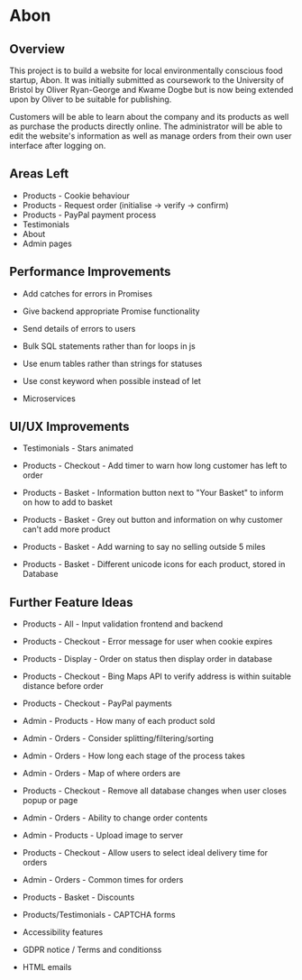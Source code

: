 # Abon

## Overview
This project is to build a website for local environmentally conscious food startup, Abon. It was initially submitted as coursework to the University of Bristol by Oliver Ryan-George and Kwame Dogbe but is now being extended upon by Oliver to be suitable for publishing.

Customers will be able to learn about the company and its products as well as purchase the products directly online. The administrator will be able to edit the website's information as well as manage orders from their own user interface after logging on.

## Areas Left
* Products - Cookie behaviour
* Products - Request order (initialise -> verify -> confirm)
* Products - PayPal payment process
* Testimonials
* About
* Admin pages

## Performance Improvements
* Add catches for errors in Promises
* Give backend appropriate Promise functionality
* Send details of errors to users

* Bulk SQL statements rather than for loops in js
* Use enum tables rather than strings for statuses
* Use const keyword when possible instead of let
* Microservices

## UI/UX Improvements
* Testimonials - Stars animated

* Products - Checkout - Add timer to warn how long customer has left to order
* Products - Basket - Information button next to "Your Basket" to inform on how to add to basket
* Products - Basket - Grey out button and information on  why customer can't add more product
* Products - Basket - Add warning to say no selling outside 5 miles
* Products - Basket - Different unicode icons for each product, stored in Database

## Further Feature Ideas
* Products - All - Input validation frontend and backend
* Products - Checkout - Error message for user when cookie expires
* Products - Display - Order on status then display order in database
* Products - Checkout - Bing Maps API to verify address is within suitable distance before order
* Products - Checkout - PayPal payments
* Admin - Products - How many of each product sold
* Admin - Orders - Consider splitting/filtering/sorting
* Admin - Orders - How long each stage of the process takes
* Admin - Orders - Map of where orders are
* Products - Checkout - Remove all database changes when user closes popup or page

* Admin - Orders - Ability to change order contents
* Admin - Products - Upload image to server
* Products - Checkout - Allow users to select ideal delivery time for orders
* Admin - Orders - Common times for orders
* Products - Basket - Discounts
* Products/Testimonials - CAPTCHA forms
* Accessibility features
* GDPR notice / Terms and conditionss
* HTML emails

